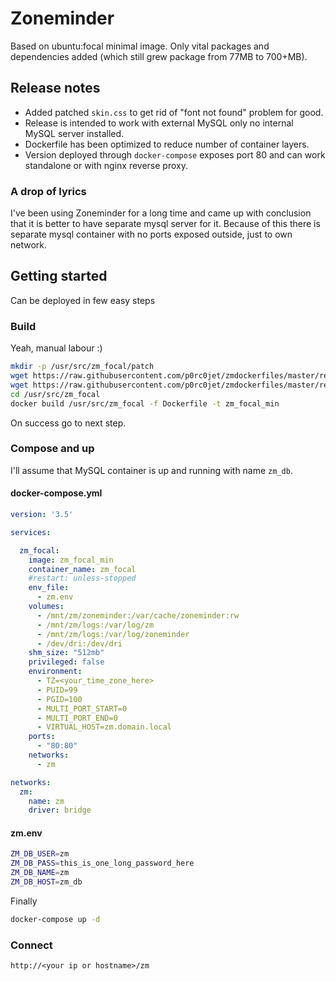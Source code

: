 # Zoneminder
Based on ubuntu:focal minimal image. Only vital packages and dependencies added (which still grew package from 77MB to 700+MB).

## Release notes
- Added patched `skin.css` to get rid of "font not found" problem for good.
- Release is intended to work with external MySQL only no internal MySQL server installed.
- Dockerfile has been optimized to reduce number of container layers.
- Version deployed through `docker-compose` exposes port 80 and can work standalone or with nginx reverse proxy.

### A drop of lyrics
I've been using Zoneminder for a long time and came up with conclusion that it is better to have separate mysql server for it. Because of this there is separate mysql container with no ports exposed outside, just to own network.

## Getting started
Can be deployed in few easy steps

### Build
Yeah, manual labour :)
```bash
mkdir -p /usr/src/zm_focal/patch
wget https://raw.githubusercontent.com/p0rc0jet/zmdockerfiles/master/release/ubuntu20.04/patch/skin.css -P /usr/src/zm_focal/patch
wget https://raw.githubusercontent.com/p0rc0jet/zmdockerfiles/master/release/ubuntu20.04/Dockerfile -P /usr/src/zm_focal
cd /usr/src/zm_focal
docker build /usr/src/zm_focal -f Dockerfile -t zm_focal_min
```
On success go to next step.

### Compose and up
I'll assume that MySQL container is up and running with name `zm_db`. 

#### docker-compose.yml
```yaml
version: '3.5'

services:

  zm_focal:
    image: zm_focal_min
    container_name: zm_focal
    #restart: unless-stopped
    env_file:
      - zm.env
    volumes:
      - /mnt/zm/zoneminder:/var/cache/zoneminder:rw
      - /mnt/zm/logs:/var/log/zm
      - /mnt/zm/logs:/var/log/zoneminder
      - /dev/dri:/dev/dri
    shm_size: "512mb"
    privileged: false
    environment:
      - TZ=<your_time_zone_here>
      - PUID=99
      - PGID=100
      - MULTI_PORT_START=0
      - MULTI_PORT_END=0
      - VIRTUAL_HOST=zm.domain.local
    ports:
      - "80:80"
    networks:
      - zm

networks:
  zm:
    name: zm
    driver: bridge
```

#### zm.env
```bash
ZM_DB_USER=zm
ZM_DB_PASS=this_is_one_long_password_here
ZM_DB_NAME=zm
ZM_DB_HOST=zm_db
```

Finally
```bash
docker-compose up -d
```

### Connect
`http://<your ip or hostname>/zm`


